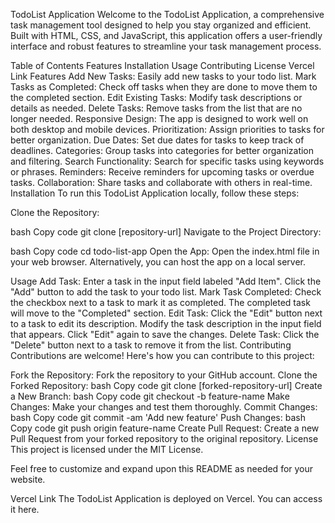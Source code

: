 TodoList Application
Welcome to the TodoList Application, a comprehensive task management tool designed to help you stay organized and efficient. Built with HTML, CSS, and JavaScript, this application offers a user-friendly interface and robust features to streamline your task management process.

Table of Contents
Features
Installation
Usage
Contributing
License
Vercel Link
Features
Add New Tasks: Easily add new tasks to your todo list.
Mark Tasks as Completed: Check off tasks when they are done to move them to the completed section.
Edit Existing Tasks: Modify task descriptions or details as needed.
Delete Tasks: Remove tasks from the list that are no longer needed.
Responsive Design: The app is designed to work well on both desktop and mobile devices.
Prioritization: Assign priorities to tasks for better organization.
Due Dates: Set due dates for tasks to keep track of deadlines.
Categories: Group tasks into categories for better organization and filtering.
Search Functionality: Search for specific tasks using keywords or phrases.
Reminders: Receive reminders for upcoming tasks or overdue tasks.
Collaboration: Share tasks and collaborate with others in real-time.
Installation
To run this TodoList Application locally, follow these steps:

Clone the Repository:

bash
Copy code
git clone [repository-url]
Navigate to the Project Directory:

bash
Copy code
cd todo-list-app
Open the App:
Open the index.html file in your web browser. Alternatively, you can host the app on a local server.

Usage
Add Task: Enter a task in the input field labeled "Add Item". Click the "Add" button to add the task to your todo list.
Mark Task Completed: Check the checkbox next to a task to mark it as completed. The completed task will move to the "Completed" section.
Edit Task: Click the "Edit" button next to a task to edit its description. Modify the task description in the input field that appears. Click "Edit" again to save the changes.
Delete Task: Click the "Delete" button next to a task to remove it from the list.
Contributing
Contributions are welcome! Here's how you can contribute to this project:

Fork the Repository: Fork the repository to your GitHub account.
Clone the Forked Repository:
bash
Copy code
git clone [forked-repository-url]
Create a New Branch:
bash
Copy code
git checkout -b feature-name
Make Changes: Make your changes and test them thoroughly.
Commit Changes:
bash
Copy code
git commit -am 'Add new feature'
Push Changes:
bash
Copy code
git push origin feature-name
Create Pull Request: Create a new Pull Request from your forked repository to the original repository.
License
This project is licensed under the MIT License.

Feel free to customize and expand upon this README as needed for your website.

Vercel Link
The TodoList Application is deployed on Vercel. You can access it here.
